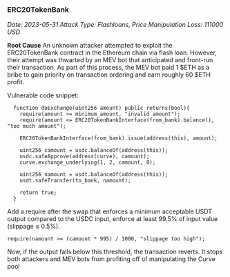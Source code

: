 ### ERC20TokenBank
_Date: 2023-05-31
Attack Type: Flashloans, Price Manipulation
Loss: 111000 USD_

**Root Cause**
An unknown attacker attempted to exploit the ERC20TokenBank contract in the Ethereum chain via flash loan. However, their attempt was thwarted by an MEV bot that anticipated and front-run their transaction. As part of this process, the MEV bot paid 1 $ETH as a bribe to gain priority on transaction ordering and earn roughly 60 $ETH profit.

Vulnerable code snippet:
```Solidity
  function doExchange(uint256 amount) public returns(bool){
    require(amount >= minimum_amount, "invalid amount");
    require(amount <= ERC20TokenBankInterface(from_bank).balance(), "too much amount");

    ERC20TokenBankInterface(from_bank).issue(address(this), amount);

    uint256 camount = usdc.balanceOf(address(this));
    usdc.safeApprove(address(curve), camount);
    curve.exchange_underlying(1, 2, camount, 0);

    uint256 namount = usdt.balanceOf(address(this));
    usdt.safeTransfer(to_bank, namount);

    return true;
  }
```

Add a require after the swap that enforces a minimum acceptable USDT output compared to the USDC input, enforce at least 99.5% of input value (slippage ≤ 0.5%).

```Solidity
require(namount >= (camount * 995) / 1000, "slippage too high");
```
Now, if the  output falls below this threshold, the transaction reverts. It stops both attackers and MEV bots from profiting off of manipulating the Curve pool